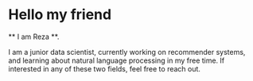 # Hello my friend
** I am Reza **.

I am a junior data scientist, currently working on recommender systems, and learning about natural language processing in my free time. If interested in any of these two fields, feel free to reach out.
